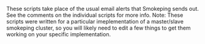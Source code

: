 These scripts take place of the usual email alerts that Smokeping sends out. See the comments on the individual scripts for more info. Note: These scripts were written for a particular imeplementation of a master/slave smokeping cluster, so you will likely need to edit a few things to get them working on your specific implementation.
